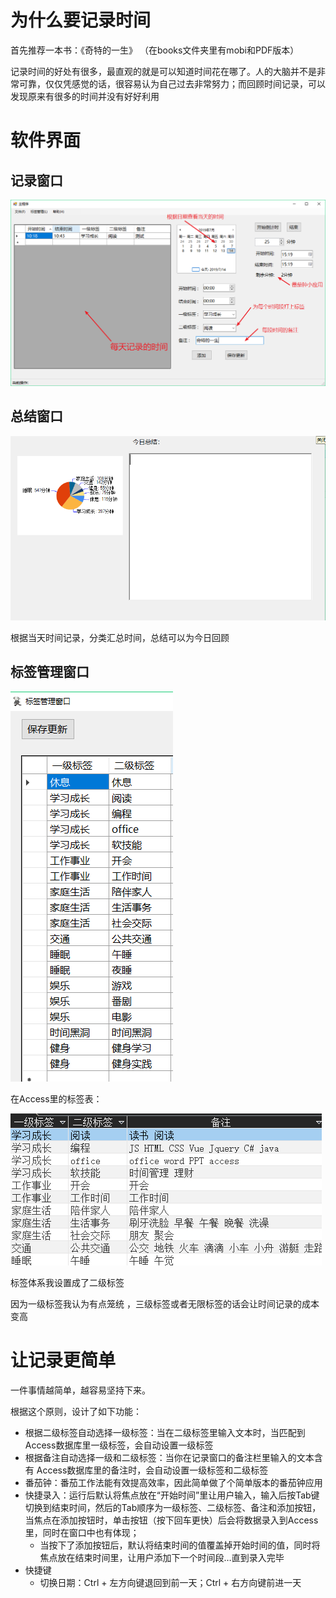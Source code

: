 # 为什么要记录时间

首先推荐一本书：《奇特的一生》 （在books文件夹里有mobi和PDF版本）

​	记录时间的好处有很多，最直观的就是可以知道时间花在哪了。人的大脑并不是非常可靠，仅仅凭感觉的话，很容易认为自己过去非常努力；而回顾时间记录，可以发现原来有很多的时间并没有好好利用





# 软件界面

## 记录窗口

![1563089319713](assets\1563089319713.png)









## 总结窗口

![1563089397483](assets\1563089397483.png)

根据当天时间记录，分类汇总时间，总结可以为今日回顾





## 标签管理窗口

![1563089619036](assets\1563089619036.png)

在Access里的标签表：

![1563089899574](assets\1563089899574.png)

标签体系我设置成了二级标签

因为一级标签我认为有点笼统 ，三级标签或者无限标签的话会让时间记录的成本变高





# 让记录更简单

一件事情越简单，越容易坚持下来。

根据这个原则，设计了如下功能：

- 根据二级标签自动选择一级标签：当在二级标签里输入文本时，当匹配到 Access数据库里一级标签，会自动设置一级标签
- 根据备注自动选择一级和二级标签：当你在记录窗口的备注栏里输入的文本含有 Access数据库里的备注时，会自动设置一级标签和二级标签
- 番茄钟：番茄工作法能有效提高效率，因此简单做了个简单版本的番茄钟应用
- 快捷录入：运行后默认将焦点放在“开始时间”里让用户输入，输入后按Tab键切换到结束时间，然后的Tab顺序为一级标签、二级标签、备注和添加按钮，当焦点在添加按钮时，单击按钮（按下回车更快）后会将数据录入到Access里，同时在窗口中也有体现；
  - 当按下了添加按钮后，默认将结束时间的值覆盖掉开始时间的值，同时将焦点放在结束时间里，让用户添加下一个时间段…直到录入完毕
- 快捷键
  - 切换日期：Ctrl + 左方向键退回到前一天；Ctrl + 右方向键前进一天





